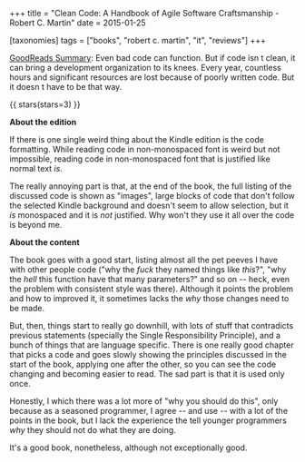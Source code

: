 +++
title = "Clean Code: A Handbook of Agile Software Craftsmanship - Robert C. Martin"
date = 2015-01-25

[taxonomies]
tags = ["books", "robert c. martin", "it", "reviews"]
+++

[GoodReads Summary](https://www.goodreads.com/book/show/3735293-clean-code):
Even bad code can function. But if code isn t clean, it can bring a
development organization to its knees. Every year, countless hours and
significant resources are lost because of poorly written code. But it doesn t
have to be that way. 

<!-- more -->

{{ stars(stars=3) }}

**About the edition**

If there is one single weird thing about the Kindle edition is the code
formatting. While reading code in non-monospaced font is weird but not
impossible, reading code in non-monospaced font that is justified like normal
text _is_.

The really annoying part is that, at the end of the book, the full listing of
the discussed code is shown as "images", large blocks of code that don't
follow the selected Kindle background and doesn't seem to allow selection, but
it _is_ monospaced and it is _not_ justified. Why won't they use
it all over the code is beyond me.

**About the content**

The book goes with a good start, listing almost all the pet peeves I have with
other people code ("why the _fuck_ they named things like
_this_?", "why the _hell_ this function have that many
parameters?" and so on -- heck, even the problem with consistent style was
there). Although it points the problem and how to improved it, it sometimes
lacks the _why_ those changes need to be made.

But, then, things start to really go downhill, with lots of stuff that
contradicts previous statements (specially the Single Responsibility
Principle), and a bunch of things that are language specific. There is one
really good chapter that picks a code and goes slowly showing the principles
discussed in the start of the book, applying one after the other, so you can
see the code changing and becoming easier to read. The sad part is that it is
used only once.

Honestly, I which there was a lot more of "why you should do this", only
because as a seasoned programmer, I agree -- and use -- with a lot of the
points in the book, but I lack the experience the tell younger programmers
_why_ they should not do what they are doing.

It's a good book, nonetheless, although not exceptionally good.
